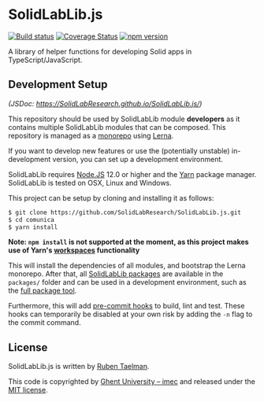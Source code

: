 # SolidLabLib.js

[![Build status](https://github.com/SolidLabResearch/SolidLabLib.js/workflows/CI/badge.svg)](https://github.com/SolidLabResearch/SolidLabLib.js/actions?query=workflow%3ACI)
[![Coverage Status](https://coveralls.io/repos/github/SolidLabResearch/SolidLabLib.js/badge.svg?branch=master)](https://coveralls.io/github/SolidLabResearch/SolidLabLib.js?branch=master)
[![npm version](https://badge.fury.io/js/%40solidlab%2Ffull.svg)](https://www.npmjs.com/package/@solidlab/full)

A library of helper functions for developing Solid apps in TypeScript/JavaScript.

## Development Setup

_(JSDoc: https://SolidLabResearch.github.io/SolidLabLib.js/)_

This repository should be used by SolidLabLib module **developers** as it contains multiple SolidLabLib modules that can be composed.
This repository is managed as a [monorepo](https://github.com/babel/babel/blob/master/doc/design/monorepo.md)
using [Lerna](https://lernajs.io/).

If you want to develop new features
or use the (potentially unstable) in-development version,
you can set up a development environment.

SolidLabLib requires [Node.JS](http://nodejs.org/) 12.0 or higher and the [Yarn](https://yarnpkg.com/en/) package manager.
SolidLabLib is tested on OSX, Linux and Windows.

This project can be setup by cloning and installing it as follows:

```bash
$ git clone https://github.com/SolidLabResearch/SolidLabLib.js.git
$ cd comunica
$ yarn install
```

**Note: `npm install` is not supported at the moment, as this project makes use of Yarn's [workspaces](https://yarnpkg.com/lang/en/docs/workspaces/) functionality**

This will install the dependencies of all modules, and bootstrap the Lerna monorepo.
After that, all [SolidLabLib packages](https://github.com/SolidLabResearch/SolidLabLib.js/tree/master/packages) are available in the `packages/` folder
and can be used in a development environment, such as the [full package tool](https://github.com/SolidLabResearch/SolidLabLib.js/tree/master/packages/full).

Furthermore, this will add [pre-commit hooks](https://www.npmjs.com/package/pre-commit)
to build, lint and test.
These hooks can temporarily be disabled at your own risk by adding the `-n` flag to the commit command.

## License

SolidLabLib.js is written by [Ruben Taelman](http://www.rubensworks.net/).

This code is copyrighted by [Ghent University – imec](http://idlab.ugent.be/)
and released under the [MIT license](http://opensource.org/licenses/MIT).
